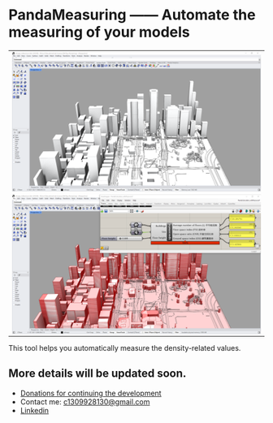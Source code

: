 # PandaMeasuring —— Automate the measuring of your models

<div align="center">
  <table>
    <tr>
      <!-- Image 1 -->
      <td><img src="pictures/PandaMeasuring_0.jpg" alt="Image 1" width="1500" style="display: block;"></td>
    </tr>
    <tr>
      <!-- Image 2 -->
      <td><img src="pictures/PandaMeasuring.jpg" alt="Image 3" width="1500" style="display: block;"></td>
    </tr>
  </table>
</div>


This tool helps you automatically measure the density-related values.

## More details will be updated soon.

- [Donations for continuing the development](https://github.com/1309928130/donation/tree/main)
- Contact me: c1309928130@gmail.com
- [Linkedin](https://www.linkedin.com/me?trk=p_mwlite_feed-secondary_nav)

